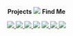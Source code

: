 <p align="center">
  <span><strong>Projects</strong></span>
  <img src="https://img.shields.io/badge/%20-%23FFFFFF.svg?&style=for-the-badge&logoColor=white"/>
  <span><strong>Find Me</strong></span>
</p>

<p align="center">
  <a href="https://github.com/Valera6/valera">
    <img src="https://img.shields.io/badge/rust-%23000000.svg?&style=for-the-badge&logo=rust&logoColor=white"/>
  </a>
  <a href="https://github.com/Valera6/site">
    <img src="https://img.shields.io/badge/go-%2300ADD8.svg?&style=for-the-badge&logo=go&logoColor=white" />
  </a>
  <a href="https://github.com/Valera6/BTCline">
    <img src="https://img.shields.io/badge/python-3670A0?style=for-the-badge&logo=python&logoColor=ffdd54"/>
  </a>
  <img src="https://img.shields.io/badge/%20-%23FFFFFF.svg?&style=for-the-badge&logoColor=white"/>
  <a href="https://discord.com/users/valeratrades">
    <img src="https://img.shields.io/badge/Discord-%235865F2.svg?style=for-the-badge&logo=discord&logoColor=white"/>
  </a>
  <a href="https://t.me/valeratrades">
    <img src="https://img.shields.io/badge/Telegram-2CA5E0?style=for-the-badge&logo=telegram&logoColor=white"/>
  </a>
  <a href="https://twitter.com/ValerySakharov1">
    <img src="https://img.shields.io/badge/Twitter-%231DA1F2.svg?style=for-the-badge&logo=Twitter&logoColor=white"/>
  </a>
</p>
